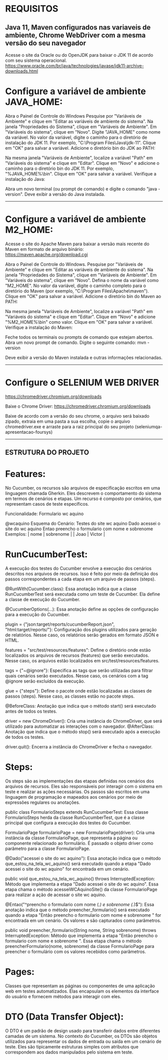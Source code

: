 # REQUISITOS

## Java 11, Maven configurados nas variaveis de ambiente,  Chrome WebDriver com a mesma versão do seu navegador

Acesse o site da Oracle ou do OpenJDK para baixar o JDK 11 de acordo com seu sistema operacional.
https://www.oracle.com/br/java/technologies/javase/jdk11-archive-downloads.html

 # Configure a variável de ambiente JAVA_HOME:

Abra o Painel de Controle do Windows
Pesquise por "Variáveis de Ambiente" e clique em "Editar as variáveis de ambiente do sistema".
Na janela "Propriedades do Sistema", clique em "Variáveis de Ambiente".
Em "Variáveis do sistema", clique em "Novo".
Digite "JAVA_HOME" como nome da variável.
No valor da variável, digite o caminho para o diretório de instalação do JDK 11. Por exemplo, "C:\Program Files\Java\jdk-11".
Clique em "OK" para salvar a variável.
Adicione o diretório bin do JDK ao PATH:

Na mesma janela "Variáveis de Ambiente", localize a variável "Path" em "Variáveis do sistema" e clique em "Editar".
Clique em "Novo" e adicione o caminho para o diretório bin do JDK 11. Por exemplo, "%JAVA_HOME%\bin".
Clique em "OK" para salvar a variável.
Verifique a instalação do Java:

Abra um novo terminal (ou prompt de comando) e digite o comando "java -version". Deve exibir a versão do Java instalada.

----------------------------------------------------------------------------------------------------------------------------------
# Configure a variável de ambiente M2_HOME:

Acesse o site do Apache Maven para baixar a versão mais recente do Maven em formato de arquivo binário:
https://maven.apache.org/download.cgi

Abra o Painel de Controle do Windows.
Pesquise por "Variáveis de Ambiente" e clique em "Editar as variáveis de ambiente do sistema".
Na janela "Propriedades do Sistema", clique em "Variáveis de Ambiente".
Em "Variáveis do sistema", clique em "Novo".
Defina o nome da variável como "M2_HOME".
No valor da variável, digite o caminho completo para o diretório do Maven (por exemplo, "C:\Program Files\Apache\maven").
Clique em "OK" para salvar a variável.
Adicione o diretório bin do Maven ao PATH:

Na mesma janela "Variáveis de Ambiente", localize a variável "Path" em "Variáveis do sistema" e clique em "Editar".
Clique em "Novo" e adicione "%M2_HOME%\bin" como valor.
Clique em "OK" para salvar a variável.
Verifique a instalação do Maven:

Feche todos os terminais ou prompts de comando que estejam abertos.
Abra um novo prompt de comando.
Digite o seguinte comando:
mvn -version

Deve exibir a versão do Maven instalada e outras informações relacionadas.

----------------------------------------------------------------------------------------------------------------------------------

# Configure o SELENIUM WEB DRIVER

https://chromedriver.chromium.org/downloads

Baixe o Chrome Driver: https://chromedriver.chromium.org/downloads

Baixe de acordo com a versão do seu chrome, o arquivo será baixado zipado, extraia em uma pasta a sua escolha, copie o arquivo chromedriver.exe e arraste para a raiz principal do seu projeto (seleniumqa-apresentacao-foursys)

----------------------------------------------------------------------------------------------------------------------------------

## ESTRUTURA DO PROJETO

# Features: 
No Cucumber, os recursos são arquivos de especificação escritos em uma linguagem chamada Gherkin. Eles descrevem o comportamento do sistema em termos de cenários e etapas. Um recurso é composto por cenários, que representam casos de teste específicos.

Funcionalidade: Formulario wc aquino

  @wcaquino
  Esquema do Cenário: Testes do site wc aquino
    Dado acessei o site do wc aquino
    Entao preencho o formulario com nome <nome> e sobrenome <sobrenome>
    Exemplos:
      | nome    | sobrenome   |
      | Joao | Victor |

# RunCucumberTest: 
A execução dos testes do Cucumber envolve a execução dos cenários descritos nos arquivos de recursos. Isso é feito por meio da definição dos passos correspondentes a cada etapa em um arquivo de passos (steps).

@RunWith(Cucumber.class): Essa anotação indica que a classe RunCucumberTest será executada como um teste de Cucumber. Ela define a classe de execução do Cucumber.

@CucumberOptions(...): Essa anotação define as opções de configuração para a execução do Cucumber.

plugin = {"json:target/reports/cucumberReport.json", "html:target/reports/"}: Configuração dos plugins utilizados para geração de relatórios. Nesse caso, os relatórios serão gerados em formato JSON e HTML.

features = "src/test/resources/features": Define o diretório onde estão localizados os arquivos de recursos (features) que serão executados. Nesse caso, os arquivos estão localizados em src/test/resources/features.

tags = {"~@ignore"}: Especifica as tags que serão utilizadas para filtrar quais cenários serão executados. Nesse caso, os cenários com a tag @ignore serão excluídos da execução.

glue = {"steps"}: Define o pacote onde estão localizadas as classes de passos (steps). Nesse caso, as classes estão no pacote steps.

@BeforeClass: Anotação que indica que o método start() será executado antes de todos os testes.

driver = new ChromeDriver(): Cria uma instância do ChromeDriver, que será utilizado para automatizar as interações com o navegador.
@AfterClass: Anotação que indica que o método stop() será executado após a execução de todos os testes.

driver.quit(): Encerra a instância do ChromeDriver e fecha o navegador.

# Steps: 
Os steps são as implementações das etapas definidas nos cenários dos arquivos de recursos. Eles são responsáveis por interagir com o sistema em teste e realizar as ações necessárias. Os passos são escritos em uma linguagem de programação e mapeados aos cenários por meio de expressões regulares ou anotações.

public class FormularioSteps extends RunCucumberTest: Essa classe FormularioSteps herda da classe RunCucumberTest, que é a classe principal que configura a execução dos testes do Cucumber.

FormularioPage formularioPage = new FormularioPage(driver): Cria uma instância da classe FormularioPage, que representa a página ou componente relacionado ao formulário. É passado o objeto driver como parâmetro para a classe FormularioPage.

@Dado("acessei o site do wc aquino"): Essa anotação indica que o método que_estou_na_tela_wc_aquino() será executado quando a etapa "Dado acessei o site do wc aquino" for encontrada em um cenário.

public void que_estou_na_tela_wc_aquino() throws InterruptedException: Método que implementa a etapa "Dado acessei o site do wc aquino". Essa etapa chama o método acesseiWCAquinoSite() da classe FormularioPage para realizar a ação de acessar o site wc aquino.

@Entao("^preencho o formulario com nome (.*) e sobrenome (.*)$"): Essa anotação indica que o método preencher_formulario() será executado quando a etapa "Então preencho o formulario com nome <nome> e sobrenome <sobrenome>" for encontrada em um cenário. Os valores <nome> e <sobrenome> são capturados como parâmetros.

public void preencher_formulario(String nome, String sobrenome) throws InterruptedException: Método que implementa a etapa "Então preencho o formulario com nome <nome> e sobrenome <sobrenome>". Essa etapa chama o método preencherFormulario(nome, sobrenome) da classe FormularioPage para preencher o formulário com os valores recebidos como parâmetros.

# Pages: 
Classes que representam as páginas ou componentes de uma aplicação web em testes automatizados. Elas encapsulam os elementos da interface do usuário e fornecem métodos para interagir com eles.

# DTO (Data Transfer Object): 
O DTO é um padrão de design usado para transferir dados entre diferentes camadas de um sistema. No contexto do Cucumber, os DTOs são objetos utilizados para representar os dados de entrada ou saída em um cenário de teste. Eles são tipicamente estruturas simples com atributos que correspondem aos dados manipulados pelo sistema em teste.


